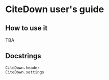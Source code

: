 # CiteDown user's guide

## How to use it

TBA


## Docstrings

```@docs
CiteDown.header
CiteDown.settings
```